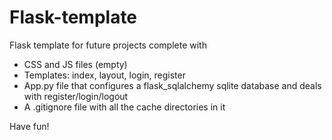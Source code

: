 # Flask-template

Flask template for future projects complete with
* CSS and JS files (empty)
* Templates: index, layout, login, register
* App.py file that configures a flask_sqlalchemy sqlite database and deals with register/login/logout
* A .gitignore file with all the cache directories in it

Have fun!